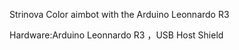 Strinova Color aimbot with the Arduino Leonnardo R3

Hardware:Arduino Leonnardo R3 ，USB Host Shield
